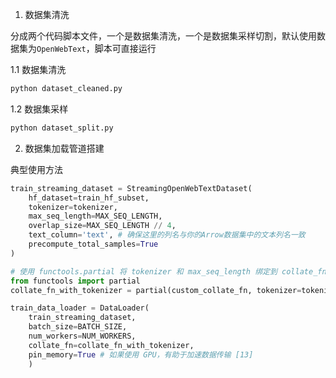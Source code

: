 
1. 数据集清洗

分成两个代码脚本文件，一个是数据集清洗，一个是数据集采样切割，默认使用数据集为`OpenWebText`，脚本可直接运行

1.1 数据集清洗

```bash
python dataset_cleaned.py
```

1.2 数据集采样

```bash
python dataset_split.py
```

2. 数据集加载管道搭建

典型使用方法

```py
train_streaming_dataset = StreamingOpenWebTextDataset(
    hf_dataset=train_hf_subset,
    tokenizer=tokenizer,
    max_seq_length=MAX_SEQ_LENGTH,
    overlap_size=MAX_SEQ_LENGTH // 4,
    text_column='text', # 确保这里的列名与你的Arrow数据集中的文本列名一致
    precompute_total_samples=True
)

# 使用 functools.partial 将 tokenizer 和 max_seq_length 绑定到 collate_fn
from functools import partial
collate_fn_with_tokenizer = partial(custom_collate_fn, tokenizer=tokenizer, max_seq_length=MAX_SEQ_LENGTH)

train_data_loader = DataLoader(
    train_streaming_dataset,
    batch_size=BATCH_SIZE,
    num_workers=NUM_WORKERS,
    collate_fn=collate_fn_with_tokenizer,
    pin_memory=True # 如果使用 GPU，有助于加速数据传输 [13]
    )
```
